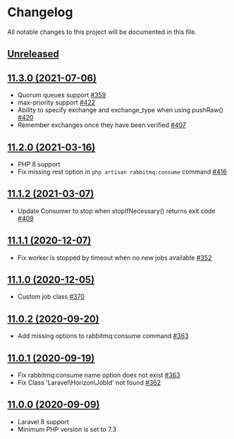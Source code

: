 # Changelog

All notable changes to this project will be documented in this file.

## [Unreleased](https://github.com/vyuldashev/laravel-queue-rabbitmq/compare/v11.3.0...master)

## [11.3.0 (2021-07-06)](https://github.com/vyuldashev/laravel-queue-rabbitmq/compare/v11.2.0...v11.3.0)

- Quorum queues support [#359](https://github.com/vyuldashev/laravel-queue-rabbitmq/pull/359)
- max-priority support [#422](https://github.com/vyuldashev/laravel-queue-rabbitmq/pull/422)
- Ability to specify exchange and exchange_type when using pushRaw() [#420](https://github.com/vyuldashev/laravel-queue-rabbitmq/pull/420)
-  Remember exchanges once they have been verified [#407](https://github.com/vyuldashev/laravel-queue-rabbitmq/pull/407)

## [11.2.0 (2021-03-16)](https://github.com/vyuldashev/laravel-queue-rabbitmq/compare/v11.1.2...v11.2.0)

- PHP 8 support
- Fix missing rest option in `php artisan rabbitmq:consume` command [#416](https://github.com/vyuldashev/laravel-queue-rabbitmq/pull/416)

## [11.1.2 (2021-03-07)](https://github.com/vyuldashev/laravel-queue-rabbitmq/compare/v11.1.1...v11.1.2)

- Update Consumer to stop when stopIfNecessary() returns exit code [#409](https://github.com/vyuldashev/laravel-queue-rabbitmq/pull/409)

## [11.1.1 (2020-12-07)](https://github.com/vyuldashev/laravel-queue-rabbitmq/compare/v11.1.0...v11.1.1)

- Fix worker is stopped by timeout when no new jobs available [#352](https://github.com/vyuldashev/laravel-queue-rabbitmq/issues/352)

## [11.1.0 (2020-12-05)](https://github.com/vyuldashev/laravel-queue-rabbitmq/compare/v11.0.2...v11.1.0)

- Custom job class [#370](https://github.com/vyuldashev/laravel-queue-rabbitmq/issues/370)

## [11.0.2 (2020-09-20)](https://github.com/vyuldashev/laravel-queue-rabbitmq/compare/v11.0.1...v11.0.2)

- Add missing options to rabbitmq:consume command [#363](https://github.com/vyuldashev/laravel-queue-rabbitmq/issues/363)

## [11.0.1 (2020-09-19)](https://github.com/vyuldashev/laravel-queue-rabbitmq/compare/v11.0.0...v11.0.1)

- Fix rabbitmq:consume name option does not exist [#363](https://github.com/vyuldashev/laravel-queue-rabbitmq/issues/363)
- Fix Class 'Laravel\Horizon\JobId' not found [#362](https://github.com/vyuldashev/laravel-queue-rabbitmq/issues/362)

## [11.0.0 (2020-09-09)](https://github.com/vyuldashev/laravel-queue-rabbitmq/compare/v10.2.2...v11.0.0)

- Laravel 8 support
- Minimum PHP version is set to 7.3 
